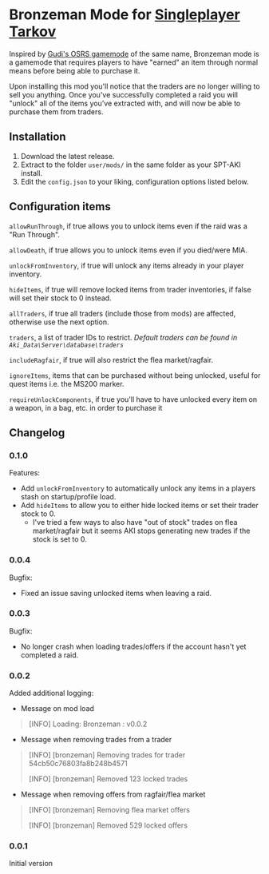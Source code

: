 # Bronzeman Mode for [Singleplayer Tarkov](https://www.sp-tarkov.com/)

Inspired by [Gudi's OSRS gamemode](https://www.youtube.com/watch?v=GFNfa2saOJg) of the same name, Bronzeman mode is a gamemode that requires players to have "earned" an item through normal means before being able to purchase it.

Upon installing this mod you'll notice that the traders are no longer willing to sell you anything. Once you've successfully completed a raid you will "unlock" all of the items you've extracted with, and will now be able to purchase them from traders.

## Installation

1. Download the latest release.
2. Extract to the folder `user/mods/` in the same folder as your SPT-AKI install.
3. Edit the `config.json` to your liking, configuration options listed below.

## Configuration items

`allowRunThrough`, if true allows you to unlock items even if the raid was a "Run Through".

`allowDeath`, if true allows you to unlock items even if you died/were MIA.

`unlockFromInventory`, if true will unlock any items already in your player inventory.

`hideItems`, if true will remove locked items from trader inventories, if false will set their stock to 0 instead.

`allTraders`, if true all traders (include those from mods) are affected, otherwise use the next option.

`traders`, a list of trader IDs to restrict. _Default traders can be found in `Aki_Data\Server\database\traders`_

`includeRagfair`, if true will also restrict the flea market/ragfair.

`ignoreItems`, items that can be purchased without being unlocked, useful for quest items i.e. the MS200 marker.

`requireUnlockComponents`, if true you'll have to have unlocked every item on a weapon, in a bag, etc. in order to purchase it

## Changelog

### 0.1.0

Features:

- Add `unlockFromInventory` to automatically unlock any items in a players stash on startup/profile load.
- Add `hideItems` to allow you to either hide locked items or set their trader stock to 0.
  - I've tried a few ways to also have "out of stock" trades on flea market/ragfair but it seems AKI stops generating new trades if the stock is set to 0.


### 0.0.4

Bugfix:

- Fixed an issue saving unlocked items when leaving a raid.

### 0.0.3

Bugfix:

- No longer crash when loading trades/offers if the account hasn't yet completed a raid.

### 0.0.2

Added additional logging:

- Message on mod load
  
> [INFO] Loading: Bronzeman : v0.0.2

- Message when removing trades from a trader

> [INFO] [bronzeman] Removing trades for trader 54cb50c76803fa8b248b4571
>
> [INFO] [bronzeman] Removed 123 locked trades

- Message when removing offers from ragfair/flea market

> [INFO] [bronzeman] Removing flea market offers
> 
> [INFO] [bronzeman] Removed 529 locked offers

### 0.0.1

Initial version